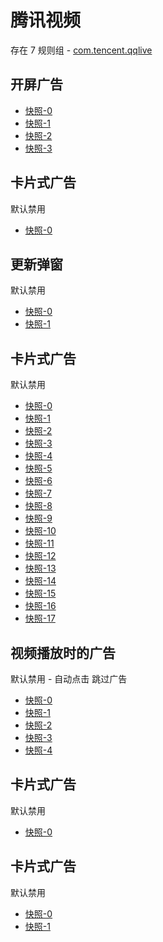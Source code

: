 # 腾讯视频

存在 7 规则组 - [com.tencent.qqlive](/src/apps/com.tencent.qqlive.ts)

## 开屏广告

- [快照-0](https://i.gkd.li/import/12700227)
- [快照-1](https://i.gkd.li/import/12700122)
- [快照-2](https://i.gkd.li/import/12700541)
- [快照-3](https://i.gkd.li/import/12910953)

## 卡片式广告

默认禁用

- [快照-0](https://i.gkd.li/import/12700145)

## 更新弹窗

默认禁用

- [快照-0](https://i.gkd.li/import/12700486)
- [快照-1](https://i.gkd.li/import/13799951)

## 卡片式广告

默认禁用

- [快照-0](https://i.gkd.li/import/12700299)
- [快照-1](https://i.gkd.li/import/12700302)
- [快照-2](https://i.gkd.li/import/13685929)
- [快照-3](https://i.gkd.li/import/12700518)
- [快照-4](https://i.gkd.li/import/12700175)
- [快照-5](https://i.gkd.li/import/13759380)
- [快照-6](https://i.gkd.li/import/12777344)
- [快照-7](https://i.gkd.li/import/12737313)
- [快照-8](https://i.gkd.li/import/13685842)
- [快照-9](https://i.gkd.li/import/13426421)
- [快照-10](https://i.gkd.li/import/13695084)
- [快照-11](https://i.gkd.li/import/12700303)
- [快照-12](https://i.gkd.li/import/12829866)
- [快照-13](https://i.gkd.li/import/13685871)
- [快照-14](https://i.gkd.li/import/13703219)
- [快照-15](https://i.gkd.li/import/12700210)
- [快照-16](https://i.gkd.li/import/13685877)
- [快照-17](https://i.gkd.li/import/13703298)

## 视频播放时的广告

默认禁用 - 自动点击 跳过广告

- [快照-0](https://i.gkd.li/import/12700407)
- [快照-1](https://i.gkd.li/import/12700433)
- [快照-2](https://i.gkd.li/import/13043079)
- [快照-3](https://i.gkd.li/import/13526547)
- [快照-4](https://i.gkd.li/import/13695067)

## 卡片式广告

默认禁用

- [快照-0](https://i.gkd.li/import/13842643)

## 卡片式广告

默认禁用

- [快照-0](https://i.gkd.li/import/12700139)
- [快照-1](https://i.gkd.li/import/13670465)
